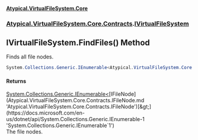 #### [Atypical.VirtualFileSystem.Core](Atypical.VirtualFileSystem.Core.md 'Atypical.VirtualFileSystem.Core')
### [Atypical.VirtualFileSystem.Core.Contracts](Atypical.VirtualFileSystem.Core.Contracts.md 'Atypical.VirtualFileSystem.Core.Contracts').[IVirtualFileSystem](Atypical.VirtualFileSystem.Core.Contracts.IVirtualFileSystem.md 'Atypical.VirtualFileSystem.Core.Contracts.IVirtualFileSystem')

## IVirtualFileSystem.FindFiles() Method

Finds all file nodes.

```csharp
System.Collections.Generic.IEnumerable<Atypical.VirtualFileSystem.Core.Contracts.IFileNode> FindFiles();
```

#### Returns
[System.Collections.Generic.IEnumerable&lt;](https://docs.microsoft.com/en-us/dotnet/api/System.Collections.Generic.IEnumerable-1 'System.Collections.Generic.IEnumerable`1')[IFileNode](Atypical.VirtualFileSystem.Core.Contracts.IFileNode.md 'Atypical.VirtualFileSystem.Core.Contracts.IFileNode')[&gt;](https://docs.microsoft.com/en-us/dotnet/api/System.Collections.Generic.IEnumerable-1 'System.Collections.Generic.IEnumerable`1')  
The file nodes.